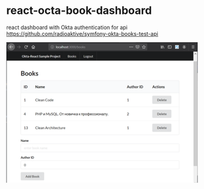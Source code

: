 # react-octa-book-dashboard
react dashboard with Okta authentication for api https://github.com/radioaktive/symfony-okta-books-test-api

![](https://raw.githubusercontent.com/radioaktive/react-octa-book-dashboard/master/docs/img/dashboard.png)
